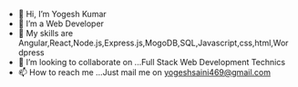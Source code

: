 - 👋 Hi, I’m Yogesh Kumar
- 👀 I’m a Web Developer
- 🌱 My skills are Angular,React,Node.js,Express.js,MogoDB,SQL,Javascript,css,html,Wordpress
- 💞️ I’m looking to collaborate on ...Full Stack Web Development Technics
- 📫 How to reach me ...Just mail me on yogeshsaini469@gmail.com

<!---
yogeshsaini469/yogeshsaini469 is a ✨ special ✨ repository because its `README.md` (this file) appears on your GitHub profile.
You can click the Preview link to take a look at your changes.
--->
